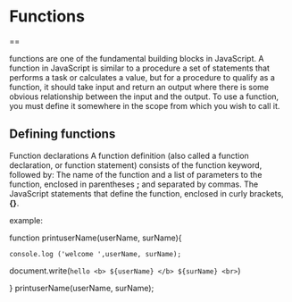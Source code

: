 # Functions
==

 functions are one of the fundamental building blocks in JavaScript. A function in JavaScript is similar to a procedure 
a set of statements that performs a task or calculates a value, but for a procedure to qualify as a function, it should take  input and return an output where there is some obvious relationship between the input and the output. To use a function, you must define it somewhere in the scope from which you wish to call it.

## Defining functions

Function declarations
A function definition (also called a function declaration, or function statement) consists of the function keyword, followed by:
The name of the function and a list of parameters to the function, enclosed in parentheses **;** and separated by commas.
The JavaScript statements that define the function, enclosed in curly brackets, **{}**.


example:

function printuserName(userName, surName){


    console.log ('welcome ',userName, surName);



  document.write(`hello <b> ${userName} </b> ${surName} <br>`)


 }
printuserName(userName, surName);

